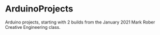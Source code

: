 # ArduinoProjects
Arduino projects, starting with 2 builds from the January 2021 Mark Rober Creative Engineering class.


